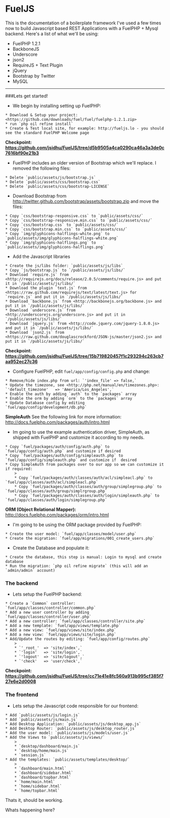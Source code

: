 # FuelJS

This is the documentation of a boilerplate framework I've used a few times now to build Javascript based REST Applications with a FuelPHP + Mysql backend. Here's a list of what we'll be using:

* FuelPHP 1.2.1
* BackboneJS
* Underscore
* json2
* RequireJS + Text Plugin
* jQuery
* Bootstrap by Twitter
* MySQL

***

###Lets get started!

* We begin by installing setting up FuelPHP: 
>
	* Download & Setup your project: <https://github.com/downloads/fuel/fuel/fuelphp-1.2.1.zip>  
	* run `php oil refine install` 
	* Create & Test local site, for example: http://fueljs.lo - you should see the standard FuelPHP Welcome page    

**Checkpoint: <https://github.com/jsidhu/FuelJS/tree/d5b9505a4ca0290ca46a3a3de0c7616bf90e21b3>**

* FuelPHP includes an older version of Bootstrap which we'll replace. I removed the following files:  
>
	* Delete `public/assets/js/bootstrap.js`
	* Delete `public/assets/css/bootstrap.css`
	* Delete `public/assets/css/bootstrap-LICENSE`

* Download Bootstrap from <http://twitter.github.com/bootstrap/assets/bootstrap.zip> and move the files:
>
 	* Copy `css/bootstrap-responsive.css` to `public/assets/css/`
	* Copy `css/bootstrap-responsive.min.css` to `public/assets/css/`
	* Copy `css/bootstrap.css` to `public/assets/css/`
	* Copy `css/bootstrap.min.css` to `public/assets/css/`
	* Copy `img/glyphicons-halflings-white.png` to `public/assets/img/glyphicons-halflings-white.png`
	* Copy `img/glyphicons-halflings.png` to `public/assets/img/glyphicons-halflings.png`
	
* Add the Javascript libraries
>
	* Create the js/libs folder: `public/assets/js/libs`
	* Copy `js/bootstrap.js` to `/public/assets/js/libs/`
	* Download `require.js` from <http://requirejs.org/docs/release/2.0.5/comments/require.js> and put it in `/public/assets/js/libs/`
	* Download the plugin `text.js` from <https://raw.github.com/requirejs/text/latest/text.js> for `require.js` and put it in `/public/assets/js/libs/`
	* Download `backbone.js` from <http://backbonejs.org/backbone.js> and put it in `/public/assets/js/libs/`
	* Download `underscore.js` from <http://underscorejs.org/underscore.js> and put it in `/public/assets/js/libs/`
	* Download `jquery.js` from <http://code.jquery.com/jquery-1.8.0.js> and put it in `/public/assets/js/libs/`
	* Download `json2.js` from <https://raw.github.com/douglascrockford/JSON-js/master/json2.js> and put it in `/public/assets/js/libs/`

**Checkpoint: <https://github.com/jsidhu/FuelJS/tree/15b719820457f1c293294c263cb7aa952ec27c36>**

* Configure FuelPHP, edit `fuel/app/config/config.php` and change:
>
	* Remove/hide index.php from url: `'index_file' => false,`
	* Update the timezone, see <http://php.net/manual/en/timezones.php>: `'default_timezone'   => 'America/Los_Angeles',`  	
	* Enable the auth by adding `auth` to the `packages` array
	* Enable the orm by adding `orm` to the `packages` array
	* Update Database config by editing `fuel/app/config/development/db.php`

**SimpleAuth** See the following link for more information: <http://docs.fuelphp.com/packages/auth/intro.html>  

* Im going to use the example authentication driver, SimpleAuth, as shipped with FuelPHP and customize it according to my needs.
>
	* Copy `fuel/packages/auth/config/auth.php` to `fuel/app/config/auth.php` and customize if desired
	* Copy `fuel/packages/auth/config/simpleauth.php` to `fuel/app/config/simpleauth.php` and customize if 	desired
	* Copy SimpleAuth from packages over to our app so we can customize it if required:
    	>
    	* Copy `fuel/packages/auth/classes/auth/acl/simpleacl.php` to `fuel/app/classes/auth/acl/simpleacl.php`
    	* Copy `fuel/packages/auth/classes/auth/group/simplegroup.php` to `fuel/app/classes/auth/group/simplrgroup.php`
    	* Copy `fuel/packages/auth/classes/auth/login/simpleauth.php` to `fuel/app/classes/auth/login/simplegroup.php`

**ORM (Object Relational Mapper):** <http://docs.fuelphp.com/packages/orm/intro.html>

* I'm going to be using the ORM package provided by FuelPHP:
>
	* Create the user model: `fuel/app/classes/model/user.php`
	* Create the migration: `fuel/app/migrations/001_create_users.php`

* Create the Database and populate it:
>
	* Create the database, this step is manual: Login to mysql and create database
	* Run the migration: `php oil refine migrate` (this will add an `admin/admin` account)

### The backend

* Lets setup the FuelPHP backend:
>
	* Create a `Common` controller: `fuel/app/classes/controller/common.php`
	* Add a new user controller by adding `fuel/app/classes/controller/user.php`
	* Add a new controller: `fuel/app/classes/controller/site.php`
	* Add a new template: `fuel/app/views/template.php`
	* Add a new view: `fuel/app/views/site/index.php`
	* Add a new view: `fuel/app/views/site/login.php`
	* Add/Update the routes by editing: `fuel/app/config/routes.php`
    	>
    	* `'_root_'  => 'site/index',`
    	* `'login'   => 'site/login',`   
    	* `'logout'  => 'site/logout',`
    	* `'check'   => 'user/check',`

**Checkpoint: <https://github.com/jsidhu/FuelJS/tree/cc71e41e8fc560a913b995cf385f727e6e2d0008>**

### The frontend

* Lets setup the Javascript code responsible for our frontend:
>
	* Add `public/assets/js/login.js`
	* Add `public/assets/js/main.js`
	* Add Desktop Application: `public/assets/js/desktop_app.js`
	* Add Desktop Router: `public/assets/js/desktop_router.js`
	* Add the user model: `public/assets/js/models/user.js`
	* Add the Views to `public/assets/js/views/`
	    >
	    * `desktop/dashboard/main.js`
	    * `desktop/home/main.js`
	    * `session.js`
	* Add the templates: `public/assets/templates/desktop/`
		>
	    * `dashboard/main.html`
	    * `dashboard/sidebar.html`
	    * `dashboard/topbar.html`
	    * `home/main.html`
	    * `home/sidebar.html`
	    * `home/topbar.html`

Thats it, should be working.

Whats happening here?